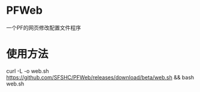 # PFWeb
一个PF的网页修改配置文件程序

# 使用方法
curl -L -o web.sh https://github.com/SFSHC/PFWeb/releases/download/beta/web.sh && bash web.sh
